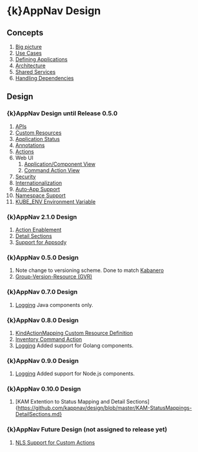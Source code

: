 # {k}AppNav Design

## Concepts 


1. [Big picture](https://github.com/kappnav/design/blob/master/a.overview.md)
1. [Use Cases](https://github.com/kappnav/design/blob/master/use-cases.md)
1. [Defining Applications](https://github.com/kappnav/design/blob/master/defining-apps.md)
1. [Architecture](https://github.com/kappnav/design/blob/master/architecture.md)
1. [Shared Services](https://github.com/kappnav/design/blob/master/shared-services.md)
1. [Handling Dependencies](https://github.com/kappnav/design/blob/master/dependencies.md)

## Design

### {k}AppNav Design until Release 0.5.0 

1. [APIs](https://github.com/kappnav/design/blob/master/APIs.md)
1. [Custom Resources](https://github.com/kappnav/design/blob/master/custom-resources.md)
1. [Application Status](https://github.com/kappnav/design/blob/master/status-determination.md)
1. [Annotations](https://github.com/kappnav/design/blob/master/annotations.md)
1. [Actions](https://github.com/kappnav/design/blob/master/actions-config-maps.md)
1. Web UI
   1. [Application/Component View](https://github.com/kappnav/design/blob/master/UI-layout.md)
   1. [Command Action View](https://github.com/kappnav/design/blob/master/command-action-ui.md)
1. [Security](https://github.com/kappnav/design/blob/master/security.md)
1. [Internationalization](https://github.com/kappnav/design/blob/master/NLS.md)
1. [Auto-App Support](https://github.com/kappnav/design/blob/master/auto-app-lifecycle.md)
1. [Namespace Support](https://github.com/kappnav/design/blob/master/namespaces.md)
1. [KUBE_ENV Environment Variable](https://github.com/kappnav/design/blob/master/kubeEnv-Env-var.md)


### {k}AppNav 2.1.0 Design

1. [Action Enablement](https://github.com/kappnav/design/blob/master/action-enablement.md)
1. [Detail Sections](https://github.com/kappnav/design/blob/master/ui-detail-sections.md)
1. [Support for Appsody](https://github.com/kappnav/design/blob/master/appsody.md)

### {k}AppNav 0.5.0 Design

1. Note change to versioning scheme. Done to match [Kabanero](https://kabanero.io/)
1. [Group-Version-Resource (GVR)](https://github.com/kappnav/design/blob/master/groups-and-versions.md)

### {k}AppNav 0.7.0 Design

1. [Logging](https://github.com/kappnav/design/blob/master/logging.md) Java components only.

### {k}AppNav 0.8.0 Design

1. [KindActionMapping Custom Resource Definition](https://github.com/kappnav/design/blob/master/kind-action-mapping.md)
1. [Inventory Command Action](https://github.com/kappnav/design/blob/master/inventory.md)
1. [Logging](https://github.com/kappnav/design/blob/master/logging.md) Added support for Golang components.

### {k}AppNav 0.9.0 Design

1. [Logging](https://github.com/kappnav/design/blob/master/logging.md) Added support for Node.js components.

### {k}AppNav 0.10.0 Design
1. [KAM Extention to Status Mapping and Detail Sections]{https://github.com/kappnav/design/blob/master/KAM-StatusMappings-DetailSections.md} 

### {k}AppNav Future Design (not assigned to release yet)

1. [NLS Support for Custom Actions](https://github.com/kappnav/design/blob/master/user-actions-nls.md)
